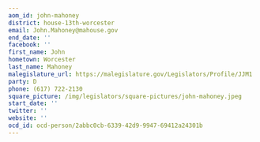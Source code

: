 ```yaml
---
aom_id: john-mahoney
district: house-13th-worcester
email: John.Mahoney@mahouse.gov
end_date: ''
facebook: ''
first_name: John
hometown: Worcester
last_name: Mahoney
malegislature_url: https://malegislature.gov/Legislators/Profile/JJM1
party: D
phone: (617) 722-2130
square_picture: /img/legislators/square-pictures/john-mahoney.jpeg
start_date: ''
twitter: ''
website: ''
ocd_id: ocd-person/2abbc0cb-6339-42d9-9947-69412a24301b
---
```

